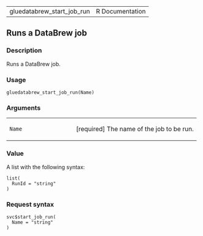 <table style="width: 100%;">
<tbody>
<tr class="odd">
<td>gluedatabrew_start_job_run</td>
<td style="text-align: right;">R Documentation</td>
</tr>
</tbody>
</table>

## Runs a DataBrew job

### Description

Runs a DataBrew job.

### Usage

    gluedatabrew_start_job_run(Name)

### Arguments

<table>
<colgroup>
<col style="width: 35%" />
<col style="width: 65%" />
</colgroup>
<tbody>
<tr class="odd">
<td><code id="gluedatabrew_start_job_run_:_Name">Name</code></td>
<td><p>[required] The name of the job to be run.</p></td>
</tr>
</tbody>
</table>

### Value

A list with the following syntax:

    list(
      RunId = "string"
    )

### Request syntax

    svc$start_job_run(
      Name = "string"
    )
